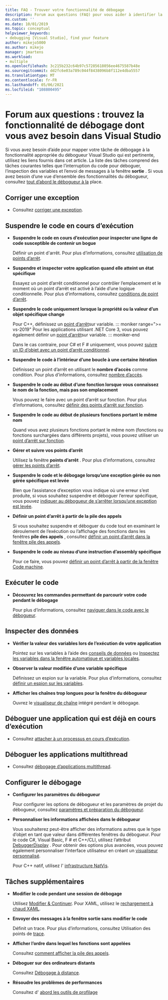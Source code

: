 ```yaml
---
title: FAQ - Trouver votre fonctionnalité de débogage
description: Forum aux questions (FAQ) pour vous aider à identifier la fonctionnalité du débogueur qui vous aidera à déboguer votre application
ms.custom: ''
ms.date: 10/01/2019
ms.topic: conceptual
helpviewer_keywords:
- debugging [Visual Studio], find your feature
author: mikejo5000
ms.author: mikejo
manager: jmartens
ms.workload:
- multiple
ms.openlocfilehash: 3c215b232c64b97c57285618056ee4675587b48e
ms.sourcegitcommit: dd2fc6e03a789c044f8438096b8f112e4dba5557
ms.translationtype: MT
ms.contentlocale: fr-FR
ms.lasthandoff: 05/06/2021
ms.locfileid: "108800495"
---
```

# <a name="faq---find-the-debugging-feature-you-need-in-visual-studio"></a>Forum aux questions : trouvez la fonctionnalité de débogage dont vous avez besoin dans Visual Studio

Si vous avez besoin d’aide pour mapper votre tâche de débogage à la fonctionnalité appropriée du débogueur Visual Studio qui est pertinente, utilisez les liens fournis dans cet article. La liste des tâches comprend des tâches courantes telles que l’interruption du code pour déboguer, l’inspection des variables et l’envoi de messages à la fenêtre **sortie** . Si vous avez besoin d’une vue d’ensemble des fonctionnalités du débogueur, consultez [tout d’abord le débogueur à la](debugger-feature-tour.md) place.

## <a name="fix-an-exception"></a>Corriger une exception

- Consultez [corriger une exception](write-better-code-with-visual-studio.md#fix-an-exception).

## <a name="pause-running-code"></a>Suspendre le code en cours d’exécution

- **Suspendre le code en cours d’exécution pour inspecter une ligne de code susceptible de contenir un bogue**

  Définir un point d'arrêt. Pour plus d’informations, consultez [utilisation de points d’arrêt](using-breakpoints.md).

- **Suspendre et inspecter votre application quand elle atteint un état spécifique**

  Essayez un point d’arrêt conditionnel pour contrôler l’emplacement et le moment où un point d’arrêt est activé à l’aide d’une logique conditionnelle. Pour plus d’informations, consultez [conditions de point d’arrêt](using-breakpoints.md#breakpoint-conditions).

- **Suspendre le code uniquement lorsque la propriété ou la valeur d’un objet spécifique change**

  Pour C++, définissez un [point d’arrêt](using-breakpoints.md#BKMK_set_a_data_breakpoint_native_cplusplus)sur variable. 
  ::: moniker range=">= vs-2019"
  Pour les applications utilisant .NET Core 3, vous pouvez également définir un [point d’arrêt](using-breakpoints.md#BKMK_set_a_data_breakpoint_managed)sur variable.
  ::: moniker-end

  Dans le cas contraire, pour C# et F # uniquement, vous pouvez [suivre un ID d’objet avec un point d’arrêt conditionnel](using-breakpoints.md#using-object-ids-in-breakpoint-conditions-c-and-f).

- **Suspendre le code à l’intérieur d’une boucle à une certaine itération**

  Définissez un point d’arrêt en utilisant le **nombre d’accès** comme condition. Pour plus d’informations, consultez [nombre d’accès](using-breakpoints.md#set-a-hit-count-condition).

- **Suspendre le code au début d’une fonction lorsque vous connaissez le nom de la fonction, mais pas son emplacement**

  Vous pouvez le faire avec un point d’arrêt sur fonction. Pour plus d’informations, consultez [définir des points d’arrêt sur fonction](using-breakpoints.md#BKMK_Set_a_breakpoint_in_a_source_file).

- **Suspendre le code au début de plusieurs fonctions portant le même nom**

  Quand vous avez plusieurs fonctions portant le même nom (fonctions ou fonctions surchargées dans différents projets), vous pouvez utiliser un [point d’arrêt sur fonction](using-breakpoints.md#BKMK_Set_a_breakpoint_in_a_source_file).

- **Gérer et suivre vos points d’arrêt**

  Utilisez la fenêtre **points d’arrêt** . Pour plus d’informations, consultez [gérer les points d’arrêt](using-breakpoints.md#BKMK_Specify_advanced_properties_of_a_breakpoint_).

- **Suspendre le code et le débogage lorsqu’une exception gérée ou non gérée spécifique est levée**

  Bien que l’assistance d’exception vous indique où une erreur s’est produite, si vous souhaitez suspendre et déboguer l’erreur spécifique, vous pouvez [indiquer au débogueur de s’arrêter lorsqu’une exception est levée](managing-exceptions-with-the-debugger.md#tell-the-debugger-to-break-when-an-exception-is-thrown).

- **Définir un point d’arrêt à partir de la pile des appels**

  Si vous souhaitez suspendre et déboguer du code tout en examinant le déroulement de l’exécution ou l’affichage des fonctions dans les fenêtres **pile des appels** , consultez [définir un point d’arrêt dans la fenêtre pile des appels](using-breakpoints.md#BKMK_Set_a_breakpoint_from_debugger_windows).

- **Suspendre le code au niveau d’une instruction d’assembly spécifique**

  Pour ce faire, vous pouvez [définir un point d’arrêt à partir de la fenêtre Code machine](using-breakpoints.md#BKMK_Set_a_breakpoint_from_debugger_windows).

## <a name="execute-code"></a>Exécuter le code

- **Découvrez les commandes permettant de parcourir votre code pendant le débogage**

  Pour plus d’informations, consultez [naviguer dans le code avec le débogueur](navigating-through-code-with-the-debugger.md).

## <a name="inspect-data"></a>Inspecter des données

- **Vérifier la valeur des variables lors de l’exécution de votre application**

  Pointez sur les variables à l’aide des [conseils de données](view-data-values-in-data-tips-in-the-code-editor.md) ou [Inspectez les variables dans la fenêtre automatique et variables locales](autos-and-locals-windows.md).

- **Observer la valeur modifiée d’une variable spécifique**

  Définissez un espion sur la variable. Pour plus d’informations, consultez [définir un espion sur les variables](watch-and-quickwatch-windows.md).

- **Afficher les chaînes trop longues pour la fenêtre du débogueur**

  Ouvrez le [visualiseur de chaîne](view-strings-visualizer.md) intégré pendant le débogage.

## <a name="debug-an-app-that-is-already-running"></a>Déboguer une application qui est déjà en cours d’exécution

- Consultez [attacher à un processus en cours d’exécution](attach-to-running-processes-with-the-visual-studio-debugger.md).

## <a name="debug-multithreaded-applications"></a>Déboguer les applications multithread

- Consultez [débogage d’applications multithread](debug-multithreaded-applications-in-visual-studio.md).

## <a name="configure-debugging"></a>Configurer le débogage

- **Configurer les paramètres du débogueur**

  Pour configurer les options de débogueur et les paramètres de projet du débogueur, consultez [paramètres et préparation du débogueur](debugger-settings-and-preparation.md).

- **Personnaliser les informations affichées dans le débogueur**

  Vous souhaiterez peut-être afficher des informations autres que le type d’objet en tant que valeur dans différentes fenêtres du débogueur. Pour le code C#, Visual Basic, F # et C++/CLI, utilisez l’attribut [DebuggerDisplay](using-the-debuggerdisplay-attribute.md) . Pour obtenir des options plus avancées, vous pouvez également personnaliser l’interface utilisateur en créant un [visualiseur personnalisé](create-custom-visualizers-of-data.md).

  Pour C++ natif, utilisez l' [infrastructure NatVis](create-custom-views-of-native-objects.md).

## <a name="additional-tasks"></a>Tâches supplémentaires

- **Modifier le code pendant une session de débogage**

  Utilisez [Modifier & Continuer](edit-and-continue.md). Pour XAML, utilisez le [rechargement à chaud XAML](../xaml-tools/xaml-hot-reload.md).

- **Envoyer des messages à la fenêtre sortie sans modifier le code**

  Définit un trace. Pour plus d’informations, consultez Utilisation des points de [trace](using-tracepoints.md).

- **Afficher l’ordre dans lequel les fonctions sont appelées**

  Consultez [comment afficher la pile des appels](how-to-use-the-call-stack-window.md).

- **Déboguer sur des ordinateurs distants**

  Consultez [Débogage à distance](remote-debugging.md).

- **Résoudre les problèmes de performances**

  Consultez d' [abord les outils de profilage](../profiling/profiling-feature-tour.md)
